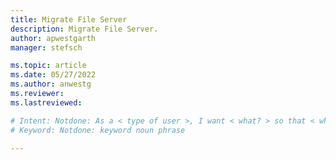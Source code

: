 ```yaml
---
title: Migrate File Server  
description: Migrate File Server.
author: apwestgarth
manager: stefsch

ms.topic: article
ms.date: 05/27/2022
ms.author: anwestg
ms.reviewer: 
ms.lastreviewed: 

# Intent: Notdone: As a < type of user >, I want < what? > so that < why? >
# Keyword: Notdone: keyword noun phrase

---
```

